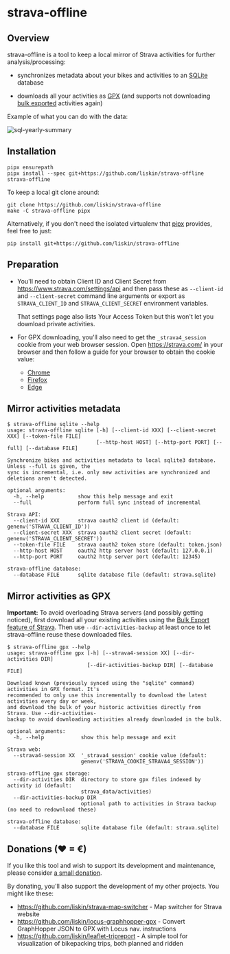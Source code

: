 # strava-offline

## Overview

strava-offline is a tool to keep a local mirror of Strava activities for
further analysis/processing:

* synchronizes metadata about your bikes and activities to an [SQLite][]
  database

* downloads all your activities as [GPX][] (and supports not downloading [bulk
  exported][strava-bulk-export] activities again)

[SQLite]: https://www.sqlite.org/
[GPX]: https://en.wikipedia.org/wiki/GPS_Exchange_Format

Example of what you can do with the data:

![sql-yearly-summary](https://user-images.githubusercontent.com/300342/94435822-ec3e5a00-019b-11eb-84db-01d61eacfb56.png)

## Installation

```
pipx ensurepath
pipx install --spec git+https://github.com/liskin/strava-offline strava-offline
```

To keep a local git clone around:

```
git clone https://github.com/liskin/strava-offline
make -C strava-offline pipx
```

Alternatively, if you don't need the isolated virtualenv that [pipx][]
provides, feel free to just:

```
pip install git+https://github.com/liskin/strava-offline
```

[pipx]: https://github.com/pipxproject/pipx

## Preparation

* You'll need to obtain Client ID and Client Secret from
  <https://www.strava.com/settings/api> and then pass these as `--client-id`
  and `--client-secret` command line arguments or export as `STRAVA_CLIENT_ID`
  and `STRAVA_CLIENT_SECRET` environment variables.

  That settings page also lists Your Access Token but this won't let you
  download private activities.

* For GPX downloading, you'll also need to get the `_strava4_session` cookie
  from your web browser session. Open <https://strava.com/> in your browser
  and then follow a guide for your browser to obtain the cookie value:

  * [Chrome](https://developers.google.com/web/tools/chrome-devtools/storage/cookies)
  * [Firefox](https://developer.mozilla.org/en-US/docs/Tools/Storage_Inspector)
  * [Edge](https://docs.microsoft.com/en-us/microsoft-edge/devtools-guide-chromium/storage/cookies)

## Mirror activities metadata

```
$ strava-offline sqlite --help
usage: strava-offline sqlite [-h] [--client-id XXX] [--client-secret XXX] [--token-file FILE]
                             [--http-host HOST] [--http-port PORT] [--full] [--database FILE]

Synchronize bikes and activities metadata to local sqlite3 database. Unless --full is given, the
sync is incremental, i.e. only new activities are synchronized and deletions aren't detected.

optional arguments:
  -h, --help           show this help message and exit
  --full               perform full sync instead of incremental

Strava API:
  --client-id XXX      strava oauth2 client id (default: genenv('STRAVA_CLIENT_ID'))
  --client-secret XXX  strava oauth2 client secret (default: genenv('STRAVA_CLIENT_SECRET'))
  --token-file FILE    strava oauth2 token store (default: token.json)
  --http-host HOST     oauth2 http server host (default: 127.0.0.1)
  --http-port PORT     oauth2 http server port (default: 12345)

strava-offline database:
  --database FILE      sqlite database file (default: strava.sqlite)
```

## Mirror activities as GPX

**Important:** To avoid overloading Strava servers (and possibly getting
noticed), first download all your existing activities using the [Bulk Export
feature of Strava][strava-bulk-export]. Then use `--dir-activities-backup` at
least once to let strava-offline reuse these downloaded files.

[strava-bulk-export]: https://support.strava.com/hc/en-us/articles/216918437-Exporting-your-Data-and-Bulk-Export#Bulk

```
$ strava-offline gpx --help
usage: strava-offline gpx [-h] [--strava4-session XX] [--dir-activities DIR]
                          [--dir-activities-backup DIR] [--database FILE]

Download known (previously synced using the "sqlite" command) activities in GPX format. It's
recommended to only use this incrementally to download the latest activities every day or week,
and download the bulk of your historic activities directly from Strava. Use --dir-activities-
backup to avoid downloading activities already downloaded in the bulk.

optional arguments:
  -h, --help            show this help message and exit

Strava web:
  --strava4-session XX  '_strava4_session' cookie value (default:
                        genenv('STRAVA_COOKIE_STRAVA4_SESSION'))

strava-offline gpx storage:
  --dir-activities DIR  directory to store gpx files indexed by activity id (default:
                        strava_data/activities)
  --dir-activities-backup DIR
                        optional path to activities in Strava backup (no need to redownload these)

strava-offline database:
  --database FILE       sqlite database file (default: strava.sqlite)
```

## Donations (♥ = €)

If you like this tool and wish to support its development and maintenance,
please consider [a small donation](https://www.paypal.me/lisknisi/10EUR).

By donating, you'll also support the development of my other projects. You
might like these:

* <https://github.com/liskin/strava-map-switcher> - Map switcher for Strava website
* <https://github.com/liskin/locus-graphhopper-gpx> - Convert GraphHopper JSON to GPX with Locus nav. instructions
* <https://github.com/liskin/leaflet-tripreport> - A simple tool for visualization of bikepacking trips, both planned and ridden
